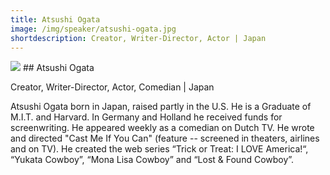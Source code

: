 ```yaml
---
title: Atsushi Ogata
image: /img/speaker/atsushi-ogata.jpg
shortdescription: Creator, Writer-Director, Actor | Japan 
---
```

<img src="/img/speaker/atsushi-ogata.jpg">
## Atsushi Ogata

Creator, Writer-Director, Actor, Comedian | Japan

Atsushi Ogata born in Japan, raised partly in the U.S. He is a Graduate of M.I.T. and Harvard. In Germany and Holland he received funds for screenwriting. He appeared weekly as a comedian on Dutch TV. He  wrote and directed "Cast Me If You Can" (feature -- screened in theaters, airlines and on TV). He created the web series “Trick or Treat: I LOVE America!“, “Yukata
Cowboy”, “Mona Lisa Cowboy” and “Lost & Found Cowboy”.

